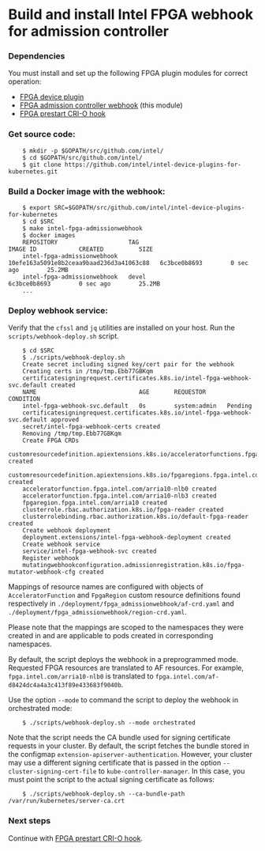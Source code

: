 # Build and install Intel FPGA webhook for admission controller

### Dependencies

You must install and set up the following FPGA plugin modules for correct operation:

-   [FPGA device plugin](../fpga_plugin/README.md)
-   [FPGA admission controller webhook](README.md) (this module)
-   [FPGA prestart CRI-O hook](../fpga_crihook/README.md)

### Get source code:
```
    $ mkdir -p $GOPATH/src/github.com/intel/
    $ cd $GOPATH/src/github.com/intel/
    $ git clone https://github.com/intel/intel-device-plugins-for-kubernetes.git
```

### Build a Docker image with the webhook:
```
    $ export SRC=$GOPATH/src/github.com/intel/intel-device-plugins-for-kubernetes
    $ cd $SRC
    $ make intel-fpga-admissionwebhook
    $ docker images
    REPOSITORY                    TAG                                        IMAGE ID            CREATED          SIZE
    intel-fpga-admissionwebhook   10efe163a5091e8b2ceaa9baad236d3a41063c88   6c3bce0b8693        0 sec ago        25.2MB
    intel-fpga-admissionwebhook   devel                                      6c3bce0b8693        0 sec ago        25.2MB
    ...
```

### Deploy webhook service:

Verify that the `cfssl` and `jq` utilities are installed on your host.
Run the `scripts/webhook-deploy.sh` script.
```
    $ cd $SRC
    $ ./scripts/webhook-deploy.sh
    Create secret including signed key/cert pair for the webhook
    Creating certs in /tmp/tmp.Ebb77GBKqm
    certificatesigningrequest.certificates.k8s.io/intel-fpga-webhook-svc.default created
    NAME                             AGE       REQUESTOR      CONDITION
    intel-fpga-webhook-svc.default   0s        system:admin   Pending
    certificatesigningrequest.certificates.k8s.io/intel-fpga-webhook-svc.default approved
    secret/intel-fpga-webhook-certs created
    Removing /tmp/tmp.Ebb77GBKqm
    Create FPGA CRDs
    customresourcedefinition.apiextensions.k8s.io/acceleratorfunctions.fpga.intel.com created
    customresourcedefinition.apiextensions.k8s.io/fpgaregions.fpga.intel.com created
    acceleratorfunction.fpga.intel.com/arria10-nlb0 created
    acceleratorfunction.fpga.intel.com/arria10-nlb3 created
    fpgaregion.fpga.intel.com/arria10 created
    clusterrole.rbac.authorization.k8s.io/fpga-reader created
    clusterrolebinding.rbac.authorization.k8s.io/default-fpga-reader created
    Create webhook deployment
    deployment.extensions/intel-fpga-webhook-deployment created
    Create webhook service
    service/intel-fpga-webhook-svc created
    Register webhook
    mutatingwebhookconfiguration.admissionregistration.k8s.io/fpga-mutator-webhook-cfg created
```

Mappings of resource names are configured with objects of `AcceleratorFunction` and
`FpgaRegion` custom resource definitions found respectively in
`./deployment/fpga_admissionwebhook/af-crd.yaml` and `./deployment/fpga_admissionwebhook/region-crd.yaml`.

Please note that the mappings are scoped to the namespaces they were created in
and are applicable to pods created in corresponding namespaces.

By default, the script deploys the webhook in a preprogrammed mode. Requested FPGA resources are translated to AF resources. For example,
`fpga.intel.com/arria10-nlb0` is translated to `fpga.intel.com/af-d8424dc4a4a3c413f89e433683f9040b`.

Use the option `--mode` to command the script to deploy the webhook in orchestrated mode:
```
    $ ./scripts/webhook-deploy.sh --mode orchestrated
```

Note that the script needs the CA bundle used for signing certificate
requests in your cluster. By default, the script fetches the bundle stored
in the configmap `extension-apiserver-authentication`. However, your cluster may use a different signing certificate that is passed in the option
`--cluster-signing-cert-file` to `kube-controller-manager`. In this case,
you must point the script to the actual signing certificate as follows:
```
    $ ./scripts/webhook-deploy.sh --ca-bundle-path /var/run/kubernetes/server-ca.crt
```

### Next steps

Continue with [FPGA prestart CRI-O hook](../fpga_crihook/README.md).
